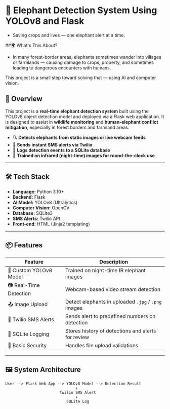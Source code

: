 # 🐘 Elephant Detection System Using YOLOv8 and Flask
- Saving crops and lives — one elephant alert at a time.

##🌍 What's This About?

- In many forest-border areas, elephants sometimes wander into villages or farmlands — causing damage to crops, property, and sometimes leading to dangerous encounters with humans.

This project is a small step toward solving that — using AI and computer vision.

## 🚀 Overview

This project is a **real-time elephant detection system** built using the YOLOv8 object detection model and deployed via a Flask web application. It is designed to assist in **wildlife monitoring** and **human-elephant conflict mitigation**, especially in forest borders and farmland areas.

- 🔍 **Detects elephants from static images or live webcam feeds**
- 📩 **Sends instant SMS alerts via Twilio**
- 💾 **Logs detection events to a SQLite database**
- 🧠 **Trained on infrared (night-time) images for round-the-clock use**

---

## 🛠️ Tech Stack

- **Language:** Python 3.10+
- **Backend:** Flask
- **AI Model:** YOLOv8 (Ultralytics)
- **Computer Vision:** OpenCV
- **Database:** SQLite3
- **SMS Alerts:** Twilio API
- **Front-end:** HTML (Jinja2 templating)

---

## 📦 Features

| Feature                  | Description                                             |
|--------------------------|---------------------------------------------------------|
| 🧠 Custom YOLOv8 Model   | Trained on night-time IR elephant images                |
| 📷 Real-Time Detection    | Webcam-based video stream detection                     |
| 📤 Image Upload           | Detect elephants in uploaded `.jpg` / `.png` images     |
| 📩 Twilio SMS Alerts      | Sends alert to predefined numbers on detection          |
| 📝 SQLite Logging         | Stores history of detections and alerts for review      |
| 🔐 Basic Security         | Handles file upload validations                         |

---

## 🖼️ System Architecture

```plaintext
User --> Flask Web App --> YOLOv8 Model --> Detection Result
                               ↓
                        Twilio SMS Alert
                               ↓
                           SQLite Log
